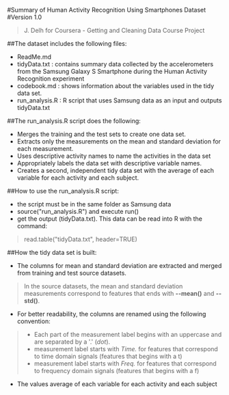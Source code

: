 #Summary of Human Activity Recognition Using Smartphones Dataset
#Version 1.0
>J. Delh for Coursera - Getting and Cleaning Data Course Project

##The dataset includes the following files:
- ReadMe.md
- tidyData.txt : contains summary data collected by the accelerometers from the Samsung Galaxy S Smartphone during the Human Activity Recognition experiment
- codebook.md : shows information about the variables used in the tidy data set.
- run_analysis.R : R script that uses Samsung data as an input and outputs tidyData.txt

##The run_analysis.R script does the following:
- Merges the training and the test sets to create one data set.
- Extracts only the measurements on the mean and standard deviation for each measurement. 
- Uses descriptive activity names to name the activities in the data set
- Appropriately labels the data set with descriptive variable names. 
- Creates a second, independent tidy data set with the average of each variable for each activity and each subject. 

##How to use the run_analysis.R script:
- the script must be in the same folder as Samsung data 
- source("run_analysis.R") and execute run()
- get the output (tidyData.txt). This data can be read into R with the command:
 
>read.table("tidyData.txt", header=TRUE)

##How the tidy data set is built:
- The columns for mean and standard deviation are extracted and merged from training and test source datasets. 

>In the source datasets, the mean and standard deviation measurements correspond to features that ends with __--mean()__ and __--std()__.

- For better readability, the columns are renamed using the following convention: 

> - Each part of the measurement label begins with an uppercase and are separated by a '.' (_dot_).
> - measurement label starts with _Time._ for features that correspond to time domain signals (features that begins with a t)
> - measurement label starts with _Freq._ for features that correspond to frequency domain signals (features that begins with a f)

- The values average of each variable for each activity and each subject
